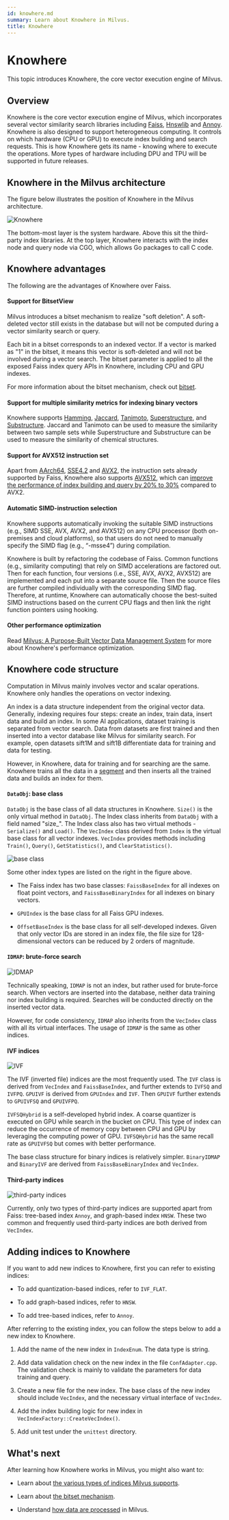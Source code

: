 ```yaml
---
id: knowhere.md
summary: Learn about Knowhere in Milvus.
title: Knowhere
---
```


# Knowhere

This topic introduces Knowhere, the core vector execution engine of Milvus.

## Overview

Knowhere is the core vector execution engine of Milvus, which incorporates several vector similarity search libraries including [Faiss](https://github.com/facebookresearch/faiss), [Hnswlib](https://github.com/nmslib/hnswlib) and [Annoy](https://github.com/spotify/annoy). Knowhere is also designed to support heterogeneous computing. It controls on which hardware (CPU or GPU) to execute index building and search requests. This is how Knowhere gets its name - knowing where to execute the operations. More types of hardware including DPU and TPU will be supported in future releases.

## Knowhere in the Milvus architecture

The figure below illustrates the position of Knowhere in the Milvus architecture.

![Knowhere](../../../assets/knowhere_architecture.png "Knowhere in the Milvus architecture.")

The bottom-most layer is the system hardware. Above this sit the third-party index libraries. At the top layer, Knowhere interacts with the index node and query node via CGO, which allows Go packages to call C code.

## Knowhere advantages

The following are the advantages of Knowhere over Faiss.

#### Support for BitsetView

Milvus introduces a bitset mechanism to realize "soft deletion". A soft-deleted vector still exists in the database but will not be computed during a vector similarity search or query. 

Each bit in a bitset corresponds to an indexed vector. If a vector is marked as "1" in the bitset, it means this vector is soft-deleted and will not be involved during a vector search. The bitset parameter is applied to all the exposed Faiss index query APIs in Knowhere, including CPU and GPU indexes.

For more information about the bitset mechanism, check out [bitset](bitset.md).

#### Support for multiple similarity metrics for indexing binary vectors

Knowhere supports [Hamming](metric.md#Hamming-distance), [Jaccard](metric.md#Jaccard-distance), [Tanimoto](metric.md#Tanimoto-distance), [Superstructure](metric.md#Superstructure), and [Substructure](metric.md#Substructure). Jaccard and Tanimoto can be used to measure the similarity between two sample sets while Superstructure and Substructure can be used to measure the similarity of chemical structures.

#### Support for AVX512 instruction set

Apart from [AArch64](https://en.wikipedia.org/wiki/AArch64), [SSE4.2](https://en.wikipedia.org/wiki/SSE4#SSE4.2) and [AVX2](https://en.wikipedia.org/wiki/Advanced_Vector_Extensions), the instruction sets already supported by Faiss, Knowhere also supports [AVX512](https://en.wikipedia.org/wiki/AVX-512), which can [improve the performance of index building and query by 20% to 30%](https://milvus.io/blog/milvus-performance-AVX-512-vs-AVX2.md) compared to AVX2.

#### Automatic SIMD-instruction selection

Knowhere supports automatically invoking the suitable SIMD instructions (e.g., SIMD SSE, AVX, AVX2, and AVX512) on any CPU processor (both on-premises and cloud platforms), so that users do not need to manually specify the SIMD flag (e.g., “-msse4”) during compilation. 

Knowhere is built by refactoring the codebase of Faiss. Common functions (e.g., similarity computing) that rely on SIMD accelerations are factored out. Then for each function, four versions (i.e., SSE, AVX, AVX2, AVX512) are implemented and each put into a separate source file. Then the source files are further compiled individually with the corresponding SIMD flag. Therefore, at runtime, Knowhere can automatically choose the best-suited SIMD instructions based on the current CPU flags and then link the right function pointers using hooking.

#### Other performance optimization

Read [Milvus: A Purpose-Built Vector Data Management System](https://www.cs.purdue.edu/homes/csjgwang/pubs/SIGMOD21_Milvus.pdf) for more about Knowhere's performance optimization.

## Knowhere code structure

Computation in Milvus mainly involves vector and scalar operations. Knowhere only handles the operations on vector indexing. 

An index is a data structure independent from the original vector data. Generally, indexing requires four steps: create an index, train data, insert data and build an index. In some AI applications, dataset training is separated from vector search. Data from datasets are first trained and then inserted into a vector database like Milvus for similarity search. For example, open datasets sift1M and sift1B differentiate data for training and data for testing. 

However, in Knowhere, data for training and for searching are the same. Knowhere trains all the data in a [segment](https://milvus.io/blog/deep-dive-1-milvus-architecture-overview.md#Segments) and then inserts all the trained data and builds an index for them.

#### `DataObj`: base class

`DataObj` is the base class of all data structures in Knowhere. `Size()` is the only virtual method in `DataObj`. The Index class inherits from `DataObj` with a field named "size_". The Index class also has two virtual methods - `Serialize()` and `Load()`. The `VecIndex` class derived from `Index` is the virtual base class for all vector indexes. `VecIndex` provides methods including `Train()`, `Query()`, `GetStatistics()`, and `ClearStatistics()`.

![base class](../../../assets/Knowhere_base_classes.png "Knowhere base classes.")

Some other index types are listed on the right in the figure above.

- The Faiss index has two base classes: `FaissBaseIndex` for all indexes on float point vectors, and `FaissBaseBinaryIndex` for all indexes on binary vectors.

- `GPUIndex` is the base class for all Faiss GPU indexes.

- `OffsetBaseIndex` is the base class for all self-developed indexes. Given that only vector IDs are stored in an index file, the file size for 128-dimensional vectors can be reduced by 2 orders of magnitude. 

#### `IDMAP`: brute-force search

![IDMAP](../../../assets/IDMAP.png "IDMAP code structure.")

Technically speaking, `IDMAP` is not an index, but rather used for brute-force search. When vectors are inserted into the database, neither data training nor index building is required. Searches will be conducted directly on the inserted vector data.

However, for code consistency, `IDMAP` also inherits from the `VecIndex` class with all its virtual interfaces. The usage of `IDMAP` is the same as other indices.

#### IVF indices

![IVF](../../../assets/IVF.png "Code structure of IVF indices.")

The IVF (inverted file) indices are the most frequently used. The `IVF` class is derived from `VecIndex` and `FaissBaseIndex`, and further extends to `IVFSQ` and `IVFPQ`. `GPUIVF` is derived from `GPUIndex` and `IVF`. Then `GPUIVF` further extends to `GPUIVFSQ` and `GPUIVFPQ`.

`IVFSQHybrid` is a self-developed hybrid index. A coarse quantizer is executed on GPU while search in the bucket on CPU. This type of index can reduce the occurrence of memory copy between CPU and GPU by leveraging the computing power of GPU. `IVFSQHybrid` has the same recall rate as `GPUIVFSQ` but comes with better performance.

The base class structure for binary indices is relatively simpler. `BinaryIDMAP` and `BinaryIVF` are derived from `FaissBaseBinaryIndex` and `VecIndex`.

#### Third-party indices

![third-party indices](../../../assets/third_party_index.png "Code structure of other third-party indices.")

Currently, only two types of third-party indices are supported apart from Faiss: tree-based index `Annoy`, and graph-based index `HNSW`. These two common and frequently used third-party indices are both derived from `VecIndex`.

## Adding indices to Knowhere

If you want to add new indices to Knowhere, first you can refer to existing indices:

- To add quantization-based indices, refer to `IVF_FLAT`.

- To add graph-based indices, refer to `HNSW`.

- To add tree-based indices, refer to `Annoy`.

After referring to the existing index, you can follow the steps below to add a new index to Knowhere.

1. Add the name of the new index in `IndexEnum`. The data type is string.

2. Add data validation check on the new index in the file `ConfAdapter.cpp`. The validation check is mainly to validate the parameters for data training and query.

3. Create a new file for the new index. The base class of the new index should include `VecIndex`, and the necessary virtual interface of `VecIndex`.

4. Add the index building logic for new index in `VecIndexFactory::CreateVecIndex()`.

5. Add unit test under the `unittest` directory.

## What's next

After learning how Knowhere works in Milvus, you might also want to:

- Learn about [the various types of indices Milvus supports](index.md).
- Learn about [the bitset mechanism](bitset.md).

- Understand [how data are processed](data_processing.md) in Milvus.
